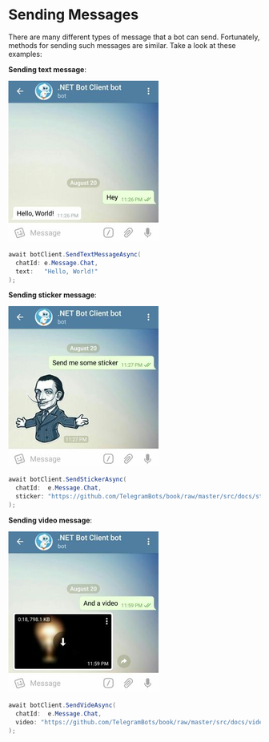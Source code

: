 # Sending Messages

There are many different types of message that a bot can send.
Fortunately, methods for sending such messages are similar. Take a look at these examples:

**Sending text message**:

![text message screenshot](../docs/shot-text_msg.jpg)

```c#
await botClient.SendTextMessageAsync(
  chatId: e.Message.Chat,
  text:   "Hello, World!"
);
```

**Sending sticker message**:

![sticker message screenshot](../docs/shot-sticker.jpg)

```c#
await botClient.SendStickerAsync(
  chatId:  e.Message.Chat,
  sticker: "https://github.com/TelegramBots/book/raw/master/src/docs/sticker-dali.webp"
);
```

**Sending video message**:

![video message screenshot](../docs/shot-video.jpg)

```c#
await botClient.SendVideAsync(
  chatId:  e.Message.Chat,
  video: "https://github.com/TelegramBots/book/raw/master/src/docs/video-bulb.mp4"
);
```
